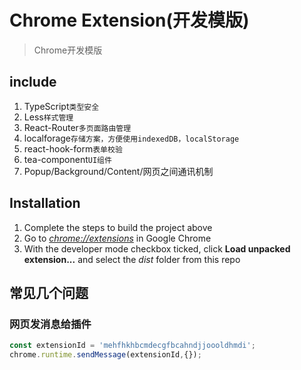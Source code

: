 # Chrome Extension(开发模版)

> Chrome开发模版

## include

1. TypeScript`类型安全`
2. Less`样式管理`
3. React-Router`多页面路由管理`
4. localforage`存储方案，方便使用indexedDB，localStorage`
5. react-hook-form`表单校验`
6. tea-component`UI组件`
7. Popup/Background/Content/网页之间通讯机制

## Installation

1. Complete the steps to build the project above
2. Go to [_chrome://extensions_](chrome://extensions) in Google Chrome
3. With the developer mode checkbox ticked, click **Load unpacked extension...** and select the _dist_ folder from this
   repo

## 常见几个问题

### 网页发消息给插件

```javascript
const extensionId = 'mehfhkhbcmdecgfbcahndjjoooldhmdi';
chrome.runtime.sendMessage(extensionId,{});
```
